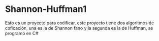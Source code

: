 # Shannon-Huffman1
Esto es un proyecto para codificar, este proyecto tiene dos algoritmos de coficación, una es la de Shannon fano y
la segunda es la de Huffman, se programó en C#
